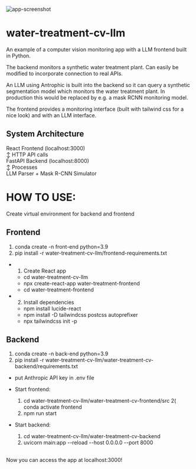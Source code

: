 ![app-screenshot](https://github.com/user-attachments/assets/98876000-16bf-4954-ae6b-d5106d20b6bc)
# water-treatment-cv-llm
An example of a computer vision monitoring app with a LLM frontend built in Python.

The backend monitors a synthetic water treatment plant. Can easily be modified to incorporate connection to real APIs.

An LLM using Antrophic is built into the backend so it can query a synthetic segmentation model which monitors the water treatment plant. In production this would be replaced by e.g. a mask RCNN monitoring model.

The frontend provides a monitoring interface (built with tailwind css for a nice look) and with an LLM interface.

## System Architecture

React Frontend (localhost:3000) <br>
       ↕ HTTP API calls <br>
FastAPI Backend (localhost:8000)  
       ↕ Processes <br>
LLM Parser + Mask R-CNN Simulator <br>

# HOW TO USE:

Create virtual environment for backend and frontend
  
  ## Frontend
  
  1) conda create -n front-end python=3.9
  2) pip install -r water-treatment-cv-llm/frontend-requirements.txt

- 1. Create React app
  
  * cd water-treatment-cv-llm  
  * npx create-react-app water-treatment-frontend
  * cd water-treatment-frontend

- 2. Install dependencies
  
  * npm install lucide-react
  * npm install -D tailwindcss postcss autoprefixer
  * npx tailwindcss init -p
  
## Backend
  1) conda create -n back-end python=3.9
  2) pip install -r water-treatment-cv-llm/water-treatment-cv-backend/requirements.txt
  
  
- put Anthropic API key in .env file


- Start frontend:
  1) cd water-treatment-cv-llm/water-treatment-cv-frontend/src
  2( conda activate frontend	  
  3) npm run start

- Start backend:
  1) cd water-treatment-cv-llm/water-treatment-cv-backend
  2) uvicorn main:app --reload --host 0.0.0.0 --port 8000


##
Now you can access the app at localhost:3000!

